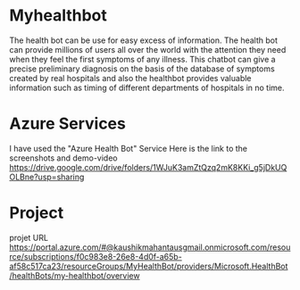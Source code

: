 # Myhealthbot
The health bot can be use for easy excess of information. The health bot can provide millions of users all over the world with the attention they need when they feel the first symptoms of any illness. This chatbot can give a precise preliminary diagnosis on the basis of the database of symptoms created by real hospitals and also the healthbot provides valuable information such as timing of different departments of hospitals in no time.
# Azure Services
I have used the "Azure Health Bot" Service
Here is the link to the screenshots and demo-video https://drive.google.com/drive/folders/1WJuK3amZtQzq2mK8KKi_g5jDkUQOLBne?usp=sharing
# Project
projet URL https://portal.azure.com/#@kaushikmahantausgmail.onmicrosoft.com/resource/subscriptions/f0c983e8-26e8-4d0f-a65b-af58c517ca23/resourceGroups/MyHealthBot/providers/Microsoft.HealthBot/healthBots/my-healthbot/overview
